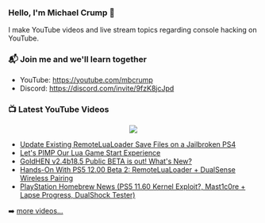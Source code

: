 ### Hello, I'm Michael Crump 👋

I make YouTube videos and live stream topics regarding console hacking on YouTube. 

### 📬 Join me and we'll learn together

- YouTube: https://youtube.com/mbcrump
- Discord: https://discord.com/invite/9fzK8jcJpd

### 📺 Latest YouTube Videos

<div align="center">

[<img src="https://img.shields.io/badge/-Subscribe-red?style=for-the-badge&logo=youtube&logoColor=white"/>](https://www.youtube.com/c/mbcrump?sub_confirmation=1)

</div>

<!-- YOUTUBE:START -->
- [Update Existing RemoteLuaLoader Save Files on a Jailbroken PS4](https://www.youtube.com/watch?v=SF6MBF7q51A)
- [Let&#39;s PIMP Our Lua Game Start Experience](https://www.youtube.com/watch?v=YSGSdOUkK8Y)
- [GoldHEN v2.4b18.5 Public BETA is out! What&#39;s New?](https://www.youtube.com/watch?v=bewcMs62mkI)
- [Hands-On With PS5 12.00 Beta 2: RemoteLuaLoader + DualSense Wireless Pairing](https://www.youtube.com/watch?v=ml5adNGZu5s)
- [PlayStation Homebrew News &lpar;PS5 11.60 Kernel Exploit?, Mast1c0re + Lapse Progress, DualShock Tester&rpar;](https://www.youtube.com/watch?v=nQPFNB20PEg)
<!-- YOUTUBE:END -->

➡️ [more videos...](https://youtube.com/mbcrump)

